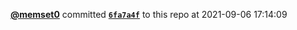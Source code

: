  <a href=https://github.com/memset0><strong>@memset0</strong></a>  committed <a href=https://github.com/memset0/memset0/commit/6fa7a4f668aedc6fa7e2bbdb712872f69a023f25><strong><code>6fa7a4f</code></strong></a> to this repo  at 2021-09-06 17:14:09 
